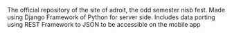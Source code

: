 The official repository of the site of adroit, the odd semester nisb fest. Made using Django Framework of Python for server side. Includes data porting using REST Framework to JSON to be accessible on the mobile app

